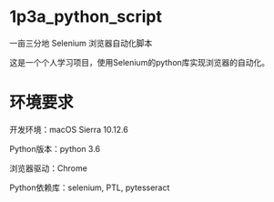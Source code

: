 # 1p3a_python_script
一亩三分地 Selenium 浏览器自动化脚本

这是一个个人学习项目，使用Selenium的python库实现浏览器的自动化。

# 环境要求

开发环境：macOS Sierra 10.12.6

Python版本：python 3.6

浏览器驱动：Chrome

Python依赖库：selenium, PTL, pytesseract



